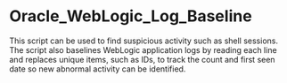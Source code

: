 # Oracle_WebLogic_Log_Baseline
This script can be used to find suspicious activity such as shell sessions. The script also baselines WebLogic application logs by reading each line and replaces unique items, such as IDs, to track the count and first seen date so new abnormal activity can be identified.
